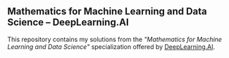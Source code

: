 ## Mathematics for Machine Learning and Data Science – DeepLearning.AI

This repository contains my solutions from the _"Mathematics for Machine Learning and Data Science"_ specialization offered by [DeepLearning.AI](https://www.deeplearning.ai/).
